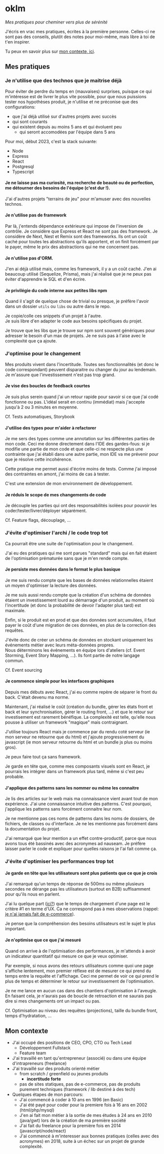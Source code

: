 # oklm
*Mes pratiques pour cheminer vers plus de sérénité*

J'écris en vrac mes pratiques, écrites à la première personne.  Celles-ci ne sont pas des conseils, plutôt des notes pour moi-même, mais libre à toi de t'en inspirer.

Tu peux en savoir plus sur [mon contexte, ici](#mon-contexte).

## Mes pratiques

### Je n'utilise que des technos que je maitrise déjà

Pour éviter de perdre du temps en (mauvaises) surprises, puisque ce qui m'intéresse est de livrer le plus vite possible, pour que nous puissions tester nos hypothèses produit, je n'utilise et ne préconise que des configurations:
- que j'ai déjà utilisé sur d'autres projets avec succès
- qui sont courants
- qui existent depuis au moins 5 ans et qui évoluent peu
  - qui seront accomodées par l'équipe dans 5 ans

Pour moi, début 2023, c'est la stack suivante:
- Node
- Express
- React
- Postgresql
- Typescript

#### Je ne laisse pas ma curiosité, ma recherche de beauté ou de perfection, me détourner des besoins de l'équipe (c'est dur !).  
J'ai d'autres projets "terrains de jeu" pour m'amuser avec des nouvelles technos.

#### Je n'utilise pas de framework

Par là, j'entends dépendance extérieure qui impose de l'inversion de contrôle. Je considère que Express et React ne sont pas des framework. Je considère de Next, Nest et Remix sont des frameworks. Ils ont un coût caché pour toutes les abstractions qu'ils apportent, et on finit forcément par le payer, même le prix des abstractions qui ne me concernent pas.

#### Je n'utilise pas d'ORM.

J'en ai déjà utilisé mais, comme les framework, il y a un coût caché. J'en ai beaucoup utilisé (Sequelize, Prisma), mais j'ai réalisé que je ne peux pas éviter d'apprendre le SQL et d'en écrire.

#### Je privilégie du code interne aux petites libs npm

Quand il s'agit de quelque chose de trivial ou presque, je préfère l'avoir dans un dossier `utils` ou `libs` ou autre dans le repo. 

Je copie/colle ces snippets d'un projet à l'autre.  
Je suis libre d'en adapter le code aux besoins spécifiques du projet.

Je trouve que les libs que je trouve sur npm sont souvent génériques pour adresser le besoin d'un max de projets. Je ne suis pas à l'aise avec le complexité que ça ajoute.

### J'optimise pour le changement
Mes produits vivent dans l'incertitude. 
Toutes ses fonctionnalités (et donc le code correspondant) peuvent disparaitre ou changer du jour au lendemain. Je m'assure que l'investissement n'est pas trop grand.

#### Je vise des boucles de feedback courtes
Je suis plus serein quand j'ai un retour rapide pour savoir si ce que j'ai codé fonctionne ou pas. L'idéal serait en continu (immédiat) mais j'accepte jusqu'à 2 ou 3 minutes en moyenne.

Cf. Tests automatiques, Storybook

#### J'utilise des types pour m'aider à refactorer

Je me sers des types comme une annotation sur les différentes parties de mon code. Ceci me donne directement dans l'IDE des gardes-fous: si je modifie une partie de mon code et que celle-ci ne respecte plus une contrainte que j'ai établi dans une autre partie, mon IDE va me prévenir pour que je résolve cette incohérence.

Cette pratique me permet aussi d'écrire moins de tests. Comme j'ai imposé des contraintes en amont, j'ai moins de cas à tester.

C'est une extension de mon environnement de développement.

#### Je réduis le scope de mes changements de code
Je découple les parties qui ont des responsabilités isolées pour pouvoir les coder/tester/livrer/déployer séparément.

Cf. Feature flags, découplage, ...

### J'évite d'optimiser l'archi / le code trop tot

Ca pourrait être une suite de l'optimisation pour le changement.

J'ai eu des pratiques qui me sont parues "standard" mais qui en fait étaient de l'optimisation prématurée sans que je m'en rende compte.

#### Je persiste mes données dans le format le plus basique

Je me suis rendu compte que les bases de données relationnelles étaient un moyen d'optimiser la lecture des données.  

Je me suis aussi rendu compte que la création d'un schéma de données étaient un investissement lourd au démarrage d'un produit, au moment où l'incertitude (et donc la probabilité de devoir l'adapter plus tard) est maximale.  

Enfin, si le produit est en prod et que des données sont accumulées, il faut payer le coût d'une migration de ces données, en plus de la correction des requêtes.

J'évite donc de créer un schéma de données en stockant uniquement les événements métier avec leurs méta-données propres.  
Nous déterminons les événements en équipe lors d'ateliers (cf. Event Storming, Event Story Mapping, ...). Ils font partie de notre langage commun.  

Cf. Event sourcing

#### Je commence simple pour les interfaces graphiques

Depuis mes débuts avec React, j'ai eu comme repère de séparer le front du back. C'était devenu ma norme.

Maintenant, j'ai réalisé le coût (création du bundle, gérer les états front et back et leur synchronisation, gérer le routing front, ...) et que le retour sur investisement est rarement bénéfique. La complexité est telle, qu'elle nous pousse à utiliser un framework "magique" mais contraignant.

J'utilise toujours React mais je commence par du rendu coté serveur (ie mon serveur ne retourne que du html) et j'ajoute progressivement du javascript (ie mon serveur retourne du html et un bundle js plus ou moins gros).  

Je peux faire tout ça sans framework.

Je garde en tête que, comme mes composants visuels sont en React, je pourrais les intégrer dans un framework plus tard, même si c'est peu probable.

#### J'applique des patterns sans les nommer ou même les connaitre
Je lis des articles sur le web mais ma connaissance vient avant tout de mon expérience. J'ai une connaissance intuitive des patterns. C'est pourquoi, j'applique les patterns sans forcément connaitre leur nom.  

Je ne mentionne pas ces noms de patterns dans les noms de dossiers, de fichiers, de classes ou d'interface. Je ne les mentionne pas forcément dans la documentation du projet.  

J'ai remarqué que leur mention a un effet contre-productif, parce que nous avons tous été bassinés avec des acronymes ad nauseam. Je préfère laisser parler le code et expliquer pour quelles raisons je l'ai fait comme ça. 


### J'évite d'optimiser les performances trop tot

#### Je garde en tête que les utilisateurs sont plus patients que ce que je crois

J'ai remarqué qu'un temps de réponse de 500ms ou même plusieurs secondes ne dérange pas les utilisateurs (surtout en B2B) suffisamment pour qu'ils nous en parlent.

J'ai lu quelque part ([ici?](https://www.fasterize.com/fr/vitesse-chargement-chiffres-cles-web-performance/)) que le temps de chargement d'une page est le critère #1 en terme d'UX. Ca ne correspond pas à mes observations (rappel: [je n'ai jamais fait de e-commerce](#mon-contexte)).

Je pense que la compréhension des besoins utilisateurs est le sujet le plus important.

#### Je n'optimise que ce que j'ai mesuré

Quand on arrive à de l'optimisation des performances, je m'attends à avoir un indicateur quantitatif qui mesure ce que je veux optimiser.  

Par exemple, si nous avons des retours utilisateurs comme quoi une page s'affiche lentement, mon premier réflexe est de mesurer ce qui prend du temps entre la requête et l'affichage. Ceci me permet de voir ce qui prend le plus de temps et déterminer le retour sur investissement de l'optimisation.

Je ne me lance en aucun cas dans des chantiers d'optimisation à l'aveugle. En faisant cela, je n'aurais pas de boucle de retroaction et ne saurais pas dire si mes changements ont un impact ou pas.

Cf. Optimisation au niveau des requêtes (projections), taille du bundle front, temps d'hydratation, ...

## Mon contexte
- J'ai occupé des positions de CEO, CPO, CTO ou Tech Lead
  - Développement Fullstack
  - Feature team
- J'ai travaillé en tant qu'entrepreneur (associé) ou dans une équipe d'intrapreneurs (freelance)
- J'ai travaillé sur des produits orienté métier
  - from scratch / greenfield ou jeunes produits
     - **incertitude forte**
  - pas de sites statiques, pas de e-commerce, pas de produits purement techniques (framework / lib destiné à des tech)
- Quelques étapes de mon parcours:
  - J'ai commencé à coder à 10 ans en 1996 (en Basic)
  - J'ai été payé pour coder pour la premiere fois à 16 ans en 2002 (html/php/mysql)
  - J'en ai fait mon métier à la sortie de mes études à 24 ans en 2010 (java/gwt) lors de la création de ma première société
  - J'ai fait du freelance pour la première fois en 2014 (javascript/node/react)
  - J'ai commencé à m'interesser aux bonnes pratiques (celles avec des acronymes) en 2018, suite à un échec sur un projet de grande complexité.


